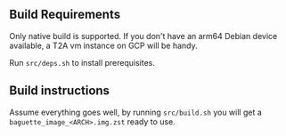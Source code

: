 ## Build Requirements

Only native build is supported. If you don't have an arm64 Debian device available, a T2A vm instance on GCP will be handy.

Run `src/deps.sh` to install prerequisites.

## Build instructions

Assume everything goes well, by running `src/build.sh` you will get a `baguette_image_<ARCH>.img.zst` ready to use.
